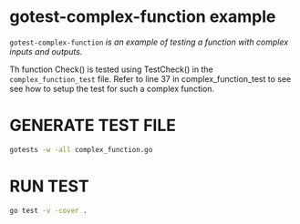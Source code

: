 
# gotest-complex-function example

`gotest-complex-function` _is an example of testing a function with
complex inputs and outputs._

Th function Check() is tested using TestCheck() in the
`complex_function_test` file. Refer to line 37 in 
complex_function_test to see see how to setup the
test for such a complex function.

# GENERATE TEST FILE

```bash
gotests -w -all complex_function.go
```

# RUN TEST

```bash
go test -v -cover .
```